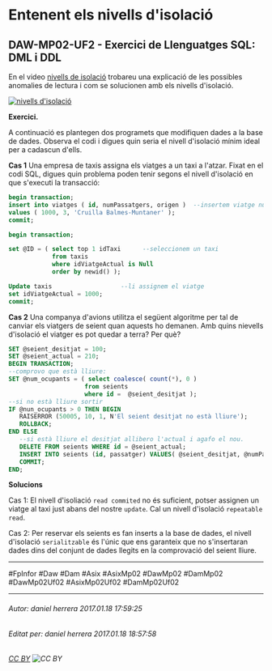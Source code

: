 # Entenent els nivells d'isolació
## DAW-MP02-UF2 - Exercici de Llenguatges SQL: DML i DDL
En el video [nivells de isolació](https://youtu.be/6Wfu9ueOJ6g) trobareu una explicació de les possibles anomalies de lectura i com se solucionen amb els nivells d'isolació.

[![nivells d'isolació](http://i.imgur.com/t04maAW.png)](https://youtu.be/6Wfu9ueOJ6g)

**Exercici.** 

A continuació es plantegen dos programets que modifiquen dades a la base de dades. Observa el codi i digues quin seria el nivell d'isolació mínim ideal per a cadascun d'ells.

**Cas 1** Una empresa de taxis assigna els viatges a un taxi a l'atzar. Fixat en el codi SQL, digues quin problema poden tenir segons el nivell d'isolació en que s'executi la transacció:

```sql
begin transaction;
insert into viatges ( id, numPassatgers, origen )  --insertem viatge num 1000
values ( 1000, 3, 'Cruilla Balmes-Muntaner' );  
commit;

begin transaction;

set @ID = ( select top 1 idTaxi      --seleccionem un taxi
            from taxis
            where idViatgeActual is Null
            order by newid() );

Update taxis                   --li assignem el viatge
set idViatgeActual = 1000;
commit;
```

**Cas 2** Una companya d'avions utilitza el següent algoritme per tal de canviar els viatgers de seient quan aquests ho demanen. Amb quins nievells d'isolació el viatger es pot quedar a terra? Per què?

```sql
SET @seient_desitjat = 100;
SET @seient_actual = 210;
BEGIN TRANSACTION;
--comprovo que està lliure:
SET @num_ocupants = ( select coalesce( count(*), 0 )
                     from seients
                     where id =  @seient_desitjat );
--si no està lliure sortir
IF @nun_ocupants > 0 THEN BEGIN
   RAISERROR (50005, 10, 1, N'El seient desitjat no està lliure');
   ROLLBACK;
END ELSE
   --si està lliure el desitjat allibero l'actual i agafo el nou.
   DELETE FROM seients WHERE id = @seient_actual;
   INSERT INTO seients (id, passatger) VALUES( @seient_desitjat, @numPassatger);
   COMMIT;
END;
```


**Solucions**

Cas 1: El nivell d'isoliació `read commited` no és suficient, potser assignen un viatge al taxi just abans del nostre `update`. Cal un nivell d'isolació `repeatable read`.

Cas 2: Per reservar els seients es fan inserts a la base de dades, el nivell d'isolació  `serialitzable` és l'únic que ens garanteix que no s'insertaran dades dins del conjunt de dades llegits en la comprovació del seient lliure.

---

#FpInfor #Daw #Dam #Asix #AsixMp02 #DawMp02 #DamMp02 #DawMp02Uf02 #AsixMp02Uf02 #DamMp02Uf02

---

###### Autor: daniel herrera 2017.01.18 17:59:25
###### Editat per: daniel herrera 2017.01.18 18:57:58
###### [CC BY](https://creativecommons.org/licenses/by/4.0/) ![CC BY](https://licensebuttons.net/l/by/3.0/80x15.png)
